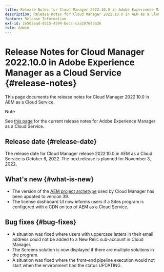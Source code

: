 ```yaml
---
title: Release Notes for Cloud Manager 2022.10.0 in Adobe Experience Manager as a Cloud Service
description: Release notes for Cloud Manager 2022.10.0 in AEM as a Cloud Service.
feature: Release Information
exl-id: 2e502ead-8515-4594-becc-caa207643a36
role: Admin
---
```

# Release Notes for Cloud Manager 2022.10.0 in Adobe Experience Manager as a Cloud Service {#release-notes}

This page documents the release notes for Cloud Manager 2022.10.0 in AEM as a Cloud Service.

>[!NOTE]
>
>See [this page](/help/release-notes/release-notes-cloud/release-notes-current.md) for the current release notes for Adobe Experience Manager as a Cloud Service.

## Release date {#release-date}

The release date for Cloud Manager release 2022.10.0 in AEM as a Cloud Service is October 6, 2022. The next release is planned for November 3, 2022.

## What's new {#what-is-new}

* The version of the [AEM project archetype](https://experienceleague.adobe.com/en/docs/experience-manager-core-components/using/developing/archetype/overview) used by Cloud Manager has been updated to version 39.
* The license dashboard UI now informs users if a Sites program is configured with a CDN on top of AEM as a Cloud Service.

## Bug fixes {#bug-fixes}

* A situation was fixed where users with uppercase letters in their email address could not be added to a New Relic sub-account in Cloud Manager.
* The Screens solution is now displayed if there are multiple solutions in the program.
* A situation was fixed where the front-end pipeline execution would not start when the environment had the status UPDATING.

